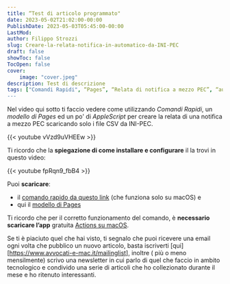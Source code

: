 ```yaml
---
title: “Test di articolo programmato"
date: 2023-05-02T21:02:00-00:00
PublishDate: 2023-05-03T05:45:00-00:00
LastMod:
author: Filippo Strozzi
slug: Creare-la-relata-notifica-in-automatico-da-INI-PEC
draft: false
showToc: false
TocOpen: false
cover:
    image: "cover.jpeg"
description: Test di descrizione
tags: ["Comandi Rapidi", “Pages”, “Relata di notifica a mezzo PEC”, “automazione"]
---
```


Nel video qui sotto ti faccio vedere come utilizzando _Comandi Rapidi_, un _modello di Pages_ ed un po' di _AppleScript_ per creare la relata di una notifica a mezzo PEC scaricando solo i file CSV da INI-PEC.

{{< youtube vVzd9uVHEEw >}}

Ti ricordo che la **spiegazione di come installare e configurare** il la trovi in questo video:

{{< youtube fpRqn9_fbB4 >}}

Puoi **scaricare**: 

- il [comando rapido da questo link](https://www.icloud.com/shortcuts/2dc2ab5fd52741a4bf7471e1b09029c3) (che funziona solo su macOS) e
- qui il [modello di Pages]()

Ti ricordo che per il corretto funzionamento del comando, è **necessario scaricare l’app** gratuita [Actions su macOS](https://apps.apple.com/app/id1586435171).

Se ti è piaciuto quel che hai visto, ti segnalo che puoi ricevere una email ogni volta che pubblico un nuovo articolo, basta iscriverti [qui][https://www.avvocati-e-mac.it/mailinglist], inoltre  ( più o meno mensilmente) scrivo una newsletter in cui parlo di quel che faccio in ambito tecnologico e condivido una serie di articoli che ho collezionato durante il mese e ho ritenuto interessanti.